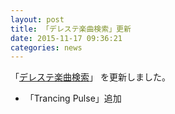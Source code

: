 ```yaml
---
layout: post
title: 「デレステ楽曲検索」更新
date: 2015-11-17 09:36:21
categories: news
---
```

「<a href="/imas/sl-stage-songs-search/">デレステ楽曲検索</a>」
を更新しました。

- 「Trancing Pulse」追加

